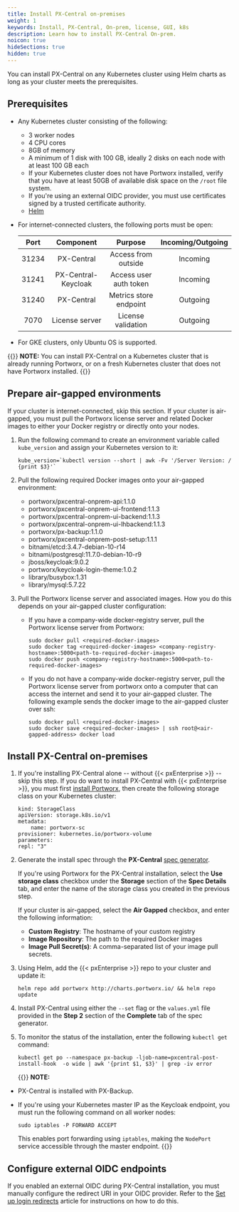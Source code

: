 ```yaml
---
title: Install PX-Central on-premises
weight: 1
keywords: Install, PX-Central, On-prem, license, GUI, k8s
description: Learn how to install PX-Central On-prem.
noicon: true
hideSections: true
hidden: true
---
```


You can install PX-Central on any Kubernetes cluster using Helm charts as long as your cluster meets the prerequisites.

## Prerequisites

* Any Kubernetes cluster consisting of the following:

    * 3 worker nodes
    * 4 CPU cores
    * 8GB of memory
    * A minimum of 1 disk with 100 GB, ideally 2 disks on each node with at least 100 GB each
    * If your Kubernetes cluster does not have Portworx installed, verify that you have at least 50GB of available disk space on the `/root` file system.
    * If you're using an external OIDC provider, you must use certificates signed by a trusted certificate authority.
    * [Helm](https://helm.sh/docs/intro/install/)

* For internet-connected clusters, the following ports must be open:

    | Port | Component | Purpose | Incoming/Outgoing |
    | :---: |:---:|:---:|:---:|
    | 31234 | PX-Central | Access from outside | Incoming |
    | 31241 | PX-Central-Keycloak | Access user auth token | Incoming |
    | 31240 | PX-Central | Metrics store endpoint | Outgoing |
    | 7070 | License server | License validation | Outgoing |
* For GKE clusters, only Ubuntu OS is supported.

{{<info>}}
**NOTE:**
You can install PX-Central on a Kubernetes cluster that is already running Portworx, or on a fresh Kubernetes cluster that does not have Portworx installed.
{{</info>}}

## Prepare air-gapped environments

If your cluster is internet-connected, skip this section. If your cluster is air-gapped, you must pull the Portworx license server and related Docker images to either your Docker registry or directly onto your nodes.

1. Run the following command to create an environment variable called `kube_version` and assign your Kubernetes version to it:

    ```
    kube_version=`kubectl version --short | awk -Fv '/Server Version: / {print $3}'`
    ```

2. Pull the following required Docker images onto your air-gapped environment:

    * portworx/pxcentral-onprem-api:1.1.0
    * portworx/pxcentral-onprem-ui-frontend:1.1.3
    * portworx/pxcentral-onprem-ui-backend:1.1.3
    * portworx/pxcentral-onprem-ui-lhbackend:1.1.3
    * portworx/px-backup:1.1.0
    * portworx/pxcentral-onprem-post-setup:1.1.1
    * bitnami/etcd:3.4.7-debian-10-r14
    * bitnami/postgresql:11.7.0-debian-10-r9
    * jboss/keycloak:9.0.2
    * portworx/keycloak-login-theme:1.0.2
    * library/busybox:1.31
    * library/mysql:5.7.22

3. Pull the Portworx license server and associated images. How you do this depends on your air-gapped cluster configuration:

    * If you have a company-wide docker-registry server, pull the Portworx license server from Portworx:

        ```text
        sudo docker pull <required-docker-images>
        sudo docker tag <required-docker-images> <company-registry-hostname>:5000<path-to-required-docker-images>
        sudo docker push <company-registry-hostname>:5000<path-to-required-docker-images>
        ```

    * If you do not have a company-wide docker-registry server, pull the Portworx license server from portworx onto a computer that can access the internet and send it to your air-gapped cluster. The following example sends the docker image to the air-gapped cluster over ssh:

        ```text
        sudo docker pull <required-docker-images>
        sudo docker save <required-docker-images> | ssh root@<air-gapped-address> docker load
        ```

## Install PX-Central on-premises

1. If you're installing PX-Central alone -- without {{< pxEnterprise >}} -- skip this step. If you do want to install PX-Central with {{< pxEnterprise >}}, you must first [install Portworx](/portworx-install-with-kubernetes/), then create the following storage class on your Kubernetes cluster:

    ```text
    kind: StorageClass
    apiVersion: storage.k8s.io/v1
    metadata:
        name: portworx-sc
    provisioner: kubernetes.io/portworx-volume
    parameters:
    repl: "3"
    ```
2. Generate the install spec through the **PX-Central** [spec generator](https://central.portworx.com/specGen/wizard).

     If you're using Portworx for the PX-Central installation, select the **Use storage class** checkbox under the **Storage** section of the **Spec Details** tab, and enter the name of the storage class you created in the previous step.

    If your cluster is air-gapped, select the **Air Gapped** checkbox, and enter the following information:

      * **Custom Registry**: The hostname of your custom registry
      * **Image Repository**: The path to the required Docker images
      * **Image Pull Secret(s)**: A comma-separated list of your image pull secrets.

2. Using Helm, add the {{< pxEnterprise >}} repo to your cluster and update it:
    <!-- I may instead just push these two steps together and refer users to the spec generator -->

    ```text
    helm repo add portworx http://charts.portworx.io/ && helm repo update
    ```

3. Install PX-Central using either the `--set` flag or the `values.yml` file provided in the **Step 2** section of the **Complete** tab of the spec generator.


4. To monitor the status of the installation, enter the following `kubectl get` command:

    ```text
    kubectl get po --namespace px-backup -ljob-name=pxcentral-post-install-hook  -o wide | awk '{print $1, $3}' | grep -iv error
    ```

    <!-- Is this the right way to do it? Also, is this the correct command? -->

    {{<info>}}
**NOTE:**

* PX-Central is installed with PX-Backup.
* If you're using your Kubernetes master IP as the Keycloak endpoint, you must run the following command on all worker nodes:

    ```text
    sudo iptables -P FORWARD ACCEPT
    ```

    This enables port forwarding using `iptables`, making the `NodePort` service accessible through the master endpoint.
    {{</info>}}

## Configure external OIDC endpoints

 If you enabled an external OIDC during PX-Central installation, you must manually configure the redirect URI in your OIDC provider. Refer to the [Set up login redirects](/portworx-install-with-kubernetes/operate-and-maintain-on-kubernetes/pxcentral-onprem/set-up-login-redirects) article for instructions on how to do this.
